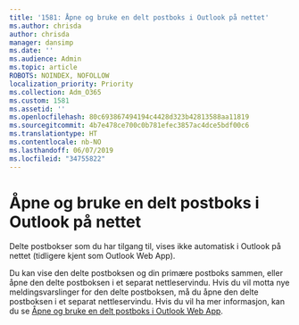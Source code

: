 ```yaml
---
title: '1581: Åpne og bruke en delt postboks i Outlook på nettet'
ms.author: chrisda
author: chrisda
manager: dansimp
ms.date: ''
ms.audience: Admin
ms.topic: article
ROBOTS: NOINDEX, NOFOLLOW
localization_priority: Priority
ms.collection: Adm_O365
ms.custom: 1581
ms.assetid: ''
ms.openlocfilehash: 80c693867494194c4428d323b42813588aa11819
ms.sourcegitcommit: 4b7e478ce700c0b781efec3857ac4dce5bdf00c6
ms.translationtype: HT
ms.contentlocale: nb-NO
ms.lasthandoff: 06/07/2019
ms.locfileid: "34755822"
---
```

# <a name="open-and-use-a-shared-mailbox-in-outlook-on-the-web"></a>Åpne og bruke en delt postboks i Outlook på nettet

Delte postbokser som du har tilgang til, vises ikke automatisk i Outlook på nettet (tidligere kjent som Outlook Web App).

Du kan vise den delte postboksen og din primære postboks sammen, eller åpne den delte postboksen i et separat nettleservindu. Hvis du vil motta nye meldingsvarslinger for den delte postboksen, må du åpne den delte postboksen i et separat nettleservindu. Hvis du vil ha mer informasjon, kan du se [Åpne og bruke en delt postboks i Outlook Web App](https://support.office.com/article/BC127866-42BE-4DE7-92AE-1EF2F787FD5C).
